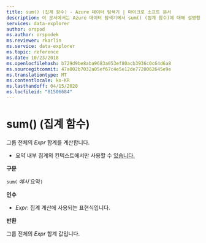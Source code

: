 ```yaml
---
title: sum() (집계 함수) - Azure 데이터 탐색기 | 마이크로 소프트 문서
description: 이 문서에서는 Azure 데이터 탐색기에서 sum() (집계 함수)에 대해 설명합니다.
services: data-explorer
author: orspod
ms.author: orspodek
ms.reviewer: rkarlin
ms.service: data-explorer
ms.topic: reference
ms.date: 10/23/2018
ms.openlocfilehash: b729d9be8aba9683a053ef80acb3936c0c64d6a8
ms.sourcegitcommit: 47a002b7032a05ef67c4e5e12de7720062645e9e
ms.translationtype: MT
ms.contentlocale: ko-KR
ms.lasthandoff: 04/15/2020
ms.locfileid: "81506684"
---
```

# <a name="sum-aggregation-function"></a>sum() (집계 함수)

그룹 전체의 *Expr* 합계를 계산합니다. 

* 요약 내부 집계의 컨텍스트에서만 사용할 수 [있습니다.](summarizeoperator.md)

**구문**

`sum(` *예시* 요약`)`

**인수**

* *Expr*: 집계 계산에 사용되는 표현식입니다. 

**반환**

그룹 전체의 *Expr* 합계 값입니다.
 